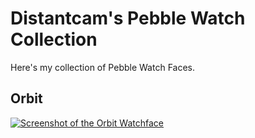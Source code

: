 # Distantcam's Pebble Watch Collection

Here's my collection of Pebble Watch Faces.

## Orbit

[![Screenshot of the Orbit Watchface](https://raw.github.com/distantcam/pebble/master/orbit/screenshot.png)](https://github.com/distantcam/pebble/tree/master/orbit)